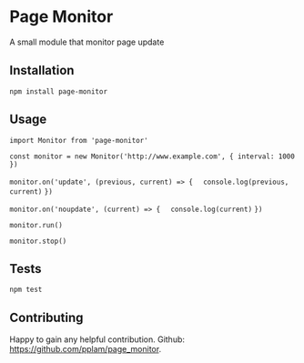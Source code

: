 Page Monitor
==========

A small module that monitor page update

## Installation

  `npm install page-monitor`

## Usage

  `import Monitor from 'page-monitor'`

  `const monitor = new Monitor('http://www.example.com', { interval: 1000 })`

  `monitor.on('update', (previous, current) => {`
  `  console.log(previous, current)`
  `})`

  `monitor.on('noupdate', (current) => {`
  `  console.log(current)`
  `})`

  `monitor.run()`

  `monitor.stop()`

## Tests

  `npm test`

## Contributing

  Happy to gain any helpful contribution. Github: https://github.com/pplam/page_monitor.
